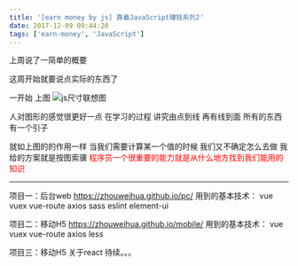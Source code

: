 ```yaml
---
title: '[earn money by js] 靠着JavaScript赚钱系列2'
date: 2017-12-09 09:44:20
tags: ['earn-money', 'JavaScript']
---
```


上周说了一简单的概要 

这周开始就要说点实际的东西了

一开始 上图
![js尺寸联想图](/earn-money-by-js-2/size.gif)  

人对图形的感觉很更好一点 在学习的过程 讲究由点到线 再有线到面
所有的东西有一个引子

就如上图的的作用一样 当我们需要计算某一个值的时候 我们又不确定怎么去做 我给的方案就是按图索骥
<font color="#FF0000">程序员一个很重要的能力就是从什么地方找到我们能用的知识</font> 

----------------

项目一：后台web https://zhouweihua.github.io/pc/
用到的基本技术： vue vuex vue-route axios sass eslint element-ui

项目二：移动H5 https://zhouweihua.github.io/mobile/
用到的基本技术： vue vuex vue-route axios less

项目三：移动H5 关于react 待续。。。